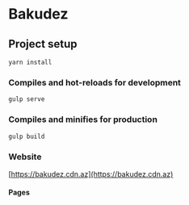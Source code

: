 # Bakudez

## Project setup
```
yarn install
```

### Compiles and hot-reloads for development
```
gulp serve
```

### Compiles and minifies for production
```
gulp build
```

### Website
[https://bakudez.cdn.az](https://bakudez.cdn.az)

#### Pages



